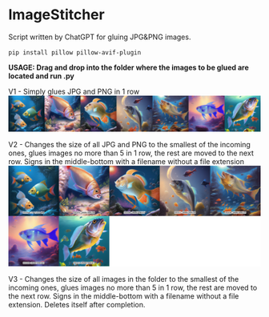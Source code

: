 # ImageStitcher
Script written by ChatGPT for gluing JPG&PNG images.

```
pip install pillow pillow-avif-plugin
```

**USAGE: Drag and drop into the folder where the images to be glued are located and run .py**

V1 - Simply glues JPG and PNG in 1 row
![V1](https://raw.githubusercontent.com/CakeFlyCookie/ImageStitcher/main/Examples/v1.png)

V2 - Changes the size of all JPG and PNG to the smallest of the incoming ones, glues images no more than 5 in 1 row, the rest are moved to the next row. Signs in the middle-bottom with a filename without a file extension
![V2](https://github.com/CakeFlyCookie/ImageStitcher/blob/main/Examples/v2.png?raw=true)

V3 - Changes the size of all images in the folder to the smallest of the incoming ones, glues images no more than 5 in 1 row, the rest are moved to the next row. Signs in the middle-bottom with a filename without a file extension. Deletes itself after completion.
